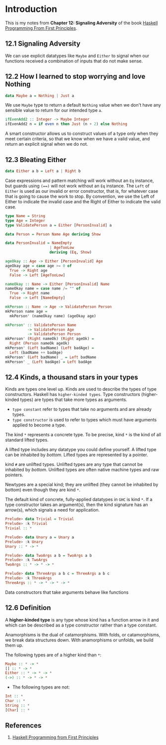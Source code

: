 # Introduction

This is my notes from **Chapter 12: Signaling Adversity** of the book [Haskell Programming From First Principles](http://haskellbook.com).

## 12.1 Signaling Adversity

We can use explicit datatypes like `Maybe` and `Either` to signal when our functions received a combination of inputs that do not make sense.

## 12.2 How I learned to stop worrying and love Nothing

```haskell
data Maybe a = Nothing | Just a
```

We use `Maybe` type to return a default `Nothing` value when we don't have any sensible value to return for our intended type `a`.

```haskell
ifEvenAdd2 :: Integer -> Maybe Integer
ifEvenAdd2 n = if even n then Just (n + 2) else Nothing
```

A smart constructor allows us to construct values of a type only when they meet certain criteria, so that we know when we have a valid value, and return an explicit signal when we do not.

## 12.3 Bleating Either

```haskell
data Either a b = Left a | Right b
```

Case expressions and pattern matching will work without an `Eq` instance, but guards using `(==)` will not work without an `Eq` instance. The `Left` of `Either` is used as our invalid or error constructor, that is, for whatever case that is going to cause the work to stop. By convention, we use the Left of Either to indicate the invalid case and the Right of Either to indicate the valid case.

```haskell
type Name = String
type Age = Integer
type ValidatePerson a = Either [PersonInvalid] a

data Person = Person Name Age deriving Show

data PersonInvalid = NameEmpty
                    | AgeTooLow
                    deriving (Eq, Show)

ageOkay :: Age -> Either [PersonInvalid] Age
ageOkay age = case age >= 0 of
  True -> Right age
  False -> Left [AgeTooLow]

nameOkay :: Name -> Either [PersonInvalid] Name
nameOkay name = case name /= "" of
  True -> Right name
  False -> Left [NameEmpty]

mkPerson :: Name -> Age -> ValidatePerson Person
mkPerson name age =
  mkPerson' (nameOkay name) (ageOkay age)

mkPerson' :: ValidatePerson Name
          -> ValidatePerson Age
          -> ValidatePerson Person
mkPerson' (Right nameOk) (Right ageOk) =
  Right (Person nameOk ageOk)
mkPerson' (Left badName) (Left badAge) =
  Left (badName ++ badAge)
mkPerson' (Left badName) _ = Left badName
mkPerson' _ (Left badAge) = Left badAge
```

## 12.4 Kinds, a thousand stars in your types

Kinds are types one level up. Kinds are used to describe the types of type constructors. Haskell has `higher-kinded types`. Type constructors (higher-kinded types) are types that take more types as arguments.

- `type constant` refer to types that take no arguments and are already types.
- `type constructor` is used to refer to types which must have arguments applied to become a type.

The kind `*` represents a concrete type. To be precise, kind `*` is the kind of all standard lifted types.

A lifted type includes any datatype you could define yourself. A lifted type can be inhabited by *bottom*. Lifted types are represented by a pointer.

kind `#` are unlifted types. Unlifted types are any type that cannot be inhabited by *bottom*. Unlifted types are often native machine types and raw pointers.

Newtypes are a special kind; they are unlifted (they cannot be inhabited by bottom) even though they are kind `*`.

The default kind of concrete, fully-applied datatypes in `GHC` is kind `*`. If a type constructor takes an argument(s), then the kind signature has an arrow(s), which signals a need for application.

```haskell
Prelude> data Trivial = Trivial
Prelude> :k Trivial
Trivial :: *

Prelude> data Unary a = Unary a
Prelude> :k Unary
Unary :: * -> *

Prelude> data TwoArgs a b = TwoArgs a b
Prelude> :k TwoArgs
TwoArgs :: * -> * -> *

Prelude> data ThreeArgs a b c = ThreeArgs a b c
Prelude> :k ThreeArgs
ThreeArgs :: * -> * -> * -> *
```

Data constructors that take arguments behave like functions

## 12.6 Definition

A **higher-kinded type** is any type whose kind has a function arrow in it and which can be described as a type constructor rather than a type constant.

Anamorphisms is the dual of catamorphisms. With folds, or catamorphisms, we break data structures down. With anamorphisms or unfolds, we build them up.

The following types are of a higher kind than `*`:

```haskell
Maybe :: * -> *
[] :: * -> *
Either :: * -> * -> *
(->) :: * -> * -> *
```

- The following types are not:

```haskell
Int :: *
Char :: *
String :: *
[Char] :: *
```

## References

1. [Haskell Programming from First Principles](http://haskellbook.com/)
